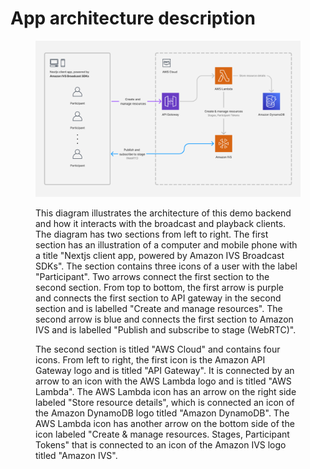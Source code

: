 # App architecture description

<figure>
<img src="app-architecture.png" alt="A diagram showing the architecture of the application." />
<figcaption>

This diagram illustrates the architecture of this demo backend and how it interacts with the broadcast and playback clients. The diagram has two sections from left to right. The first section has an illustration of a computer and mobile phone with a title "Nextjs client app, powered by Amazon IVS Broadcast SDKs". The section contains three icons of a user with the label "Participant". Two arrows connect the first section to the second section. From top to bottom, the first arrow is purple and connects the first section to API gateway in the second section and is labelled "Create and manage resources". The second arrow is blue and connects the first section to Amazon IVS and is labelled "Publish and subscribe to stage (WebRTC)".

The second section is titled "AWS Cloud" and contains four icons. From left to right, the first icon is the Amazon API Gateway logo and is titled "API Gateway". It is connected by an arrow to an icon with the AWS Lambda logo and is titled "AWS Lambda". The AWS Lambda icon has an arrow on the right side labeled "Store resource details", which is connected an icon of the Amazon DynamoDB logo titled "Amazon DynamoDB". The AWS Lambda icon has another arrow on the bottom side of the icon labeled "Create & manage resources. Stages, Participant Tokens" that is connected to an icon of the Amazon IVS logo titled "Amazon IVS".

</figcaption>
</figure>
